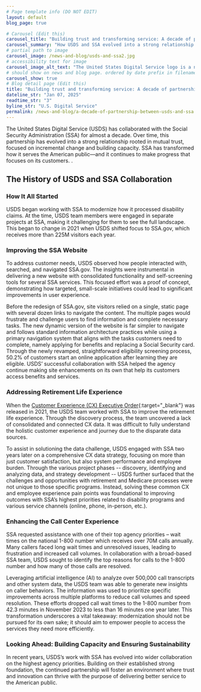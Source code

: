 ```yaml
---
# Page template info (DO NOT EDIT)
layout: default
blog_page: true

# Carousel (Edit this)
carousel_title: "Building trust and transforming service: A decade of partnership between USDS and SSA"
carousel_summary: "How USDS and SSA evolved into a strong relationship rooted in mutual trust, focused on incremental change and building capacity."
# partial path to image
carousel_image: /news-and-blog/usds-and-ssa2.jpg
# accessibility text for image
carousel_image_alt_text: "The United States Digital Service logo is a navy shield shape with yellow wings, two vertical stripes and three stars. To the right is the Social Security logo that is a navy eagle, navy striped shield and 'USA' written in red."
# should show on news and blog page. ordered by date prefix in filename
carousel_show: true
# Blog detail page (Edit this)
title: "Building trust and transforming service: A decade of partnership between USDS and SSA"
dateline_str: "Jan 07, 2025"
readtime_str: "3"
byline_str: "U.S. Digital Service"
permalink: /news-and-blog/a-decade-of-partnership-between-usds-and-ssa
---
```


The United States Digital Service (USDS) has collaborated with the Social Security Administration (SSA) for almost a decade. Over time, this partnership has evolved into a strong relationship rooted in mutual trust, focused on incremental change and building capacity. SSA has transformed how it serves the American public—and it continues to make progress that focuses on its customers. . 

## The History of USDS and SSA Collaboration 

### How It All Started

USDS began working with SSA to modernize how it processed disability claims. At the time, USDS team members were engaged in separate projects at SSA, making it challenging for them to see the full landscape. This began to change in 2021 when USDS shifted focus to SSA.gov, which receives more than 225M visitors each year. 

### Improving the SSA Website

To address customer needs, USDS observed how people interacted with, searched, and navigated SSA.gov. The insights were instrumental in delivering a new website with consolidated functionality and self-screening tools for several SSA services. This focused effort was a proof of concept, demonstrating how targeted, small-scale initiatives could lead to significant improvements in user experience. 

Before the redesign of SSA.gov, site visitors relied on a single, static page with several dozen links to navigate the content. The multiple pages would frustrate and challenge users to find information and complete necessary tasks. The new dynamic version of the website is far simpler to navigate and follows standard information architecture practices while using a primary navigation system that aligns with the tasks customers need to complete, namely applying for benefits and replacing a Social Security card. Through the newly revamped, straightforward eligibility screening process, 50.2% of customers start an online application after learning they are eligible. USDS’ successful collaboration with SSA helped the agency continue making site enhancements on its own that help its customers access benefits and services.

### Addressing Retirement Life Experience

When the [Customer Experience (CX) Executive Order](https://www.whitehouse.gov/briefing-room/presidential-actions/2021/12/13/executive-order-on-transforming-federal-customer-experience-and-service-delivery-to-rebuild-trust-in-government/){:target="_blank"} was released in 2021, the USDS team worked with SSA to improve the retirement life experience. Through the discovery process, the team uncovered a lack of consolidated and connected CX data. It was difficult to fully understand the holistic customer experience and journey due to the disparate data sources. 

To assist in solutioning the data challenge, USDS engaged with SSA two years later on a comprehensive CX data strategy, focusing on more than just customer satisfaction, but also system performance and employee burden. Through the various project phases -- discovery, identifying and analyzing data, and strategy development -- USDS further surfaced that the challenges and opportunities with retirement and Medicare processes were not unique to those specific programs. Instead, solving these common CX and employee experience pain points was foundational to improving outcomes with SSA’s highest priorities related to disability programs and various service channels (online, phone, in-person, etc.).

### Enhancing the Call Center Experience

SSA requested assistance with one of their top agency priorities – wait times on the national 1-800 number which receives over 70M calls annually. Many callers faced long wait times and unresolved issues, leading to frustration and increased call volumes. In collaboration with a broad-based SSA team, USDS sought to identify the top reasons for calls to the 1-800 number and how many of those calls are resolved. 

Leveraging artificial intelligence (AI) to analyze over 500,000 call transcripts and other system data, the USDS team was able to generate new insights on caller behaviors. The information was used to prioritize specific improvements across multiple platforms to reduce call volumes and speed resolution. These efforts dropped call wait times to the 1-800 number from 42.3 minutes in November 2023 to less than 16 minutes one year later. This transformation underscores a vital takeaway: modernization should not be pursued for its own sake; it should aim to empower people to access the services they need more efficiently.

### Looking Ahead: Building Capacity and Ensuring Sustainability

In recent years, USDS’s work with SSA has evolved into wider collaboration on the highest agency priorities. Building on their established strong foundation, the continued partnership will foster an environment where trust and innovation can thrive with the purpose of delivering better service to the American public. 
